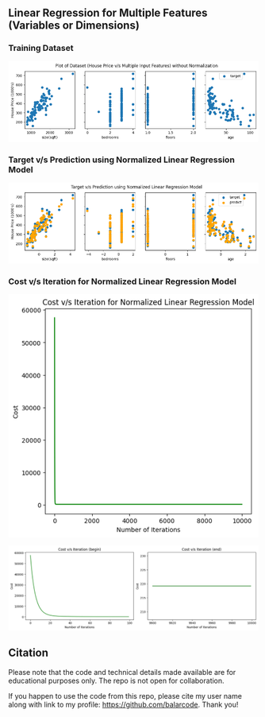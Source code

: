 ## Linear Regression for Multiple Features (Variables or Dimensions)

### Training Dataset

![Training Dataset](results/y_versus_x_training_dataset_house_prices.png)

### Target v/s Prediction using Normalized Linear Regression Model

![Model Prediction](results/normalized_linear_regression_model.png)

### Cost v/s Iteration for Normalized Linear Regression Model

![Cost](results/cost_versus_iterations_normalized_linear_regression_model.png)

![Cost Zoomed](results/cost_versus_iterations_zoomed_normalized_linear_regression_model.png)

## Citation

Please note that the code and technical details made available are for educational purposes only. The repo is not open for collaboration.

If you happen to use the code from this repo, please cite my user name along with link to my profile: https://github.com/balarcode. Thank you!
